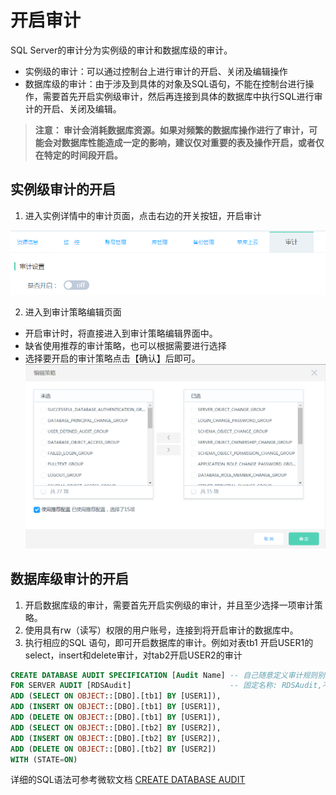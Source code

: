 # 开启审计
SQL Server的审计分为实例级的审计和数据库级的审计。
- 实例级的审计：可以通过控制台上进行审计的开启、关闭及编辑操作
- 数据库级的审计：由于涉及到具体的对象及SQL语句，不能在控制台进行操作，需要首先开启实例级审计，然后再连接到具体的数据库中执行SQL进行审计的开启、关闭及编辑。

> **注意： 审计会消耗数据库资源。如果对频繁的数据库操作进行了审计，可能会对数据库性能造成一定的影响，建议仅对重要的表及操作开启，或者仅在特定的时间段开启。**

## 实例级审计的开启
1. 进入实例详情中的审计页面，点击右边的开关按钮，开启审计

![开启审计1](../../../../../../image/RDS/Enable-Audit-1.png)

2. 进入到审计策略编辑页面
- 开启审计时，将直接进入到审计策略编辑界面中。
- 缺省使用推荐的审计策略，也可以根据需要进行选择
- 选择要开启的审计策略点击【确认】后即可。
![开启审计2](../../../../../../image/RDS/Enable-Audit-2.png)

## 数据库级审计的开启
1. 开启数据库级的审计，需要首先开启实例级的审计，并且至少选择一项审计策略。
2. 使用具有rw（读写）权限的用户账号，连接到将开启审计的数据库中。
3. 执行相应的SQL 语句，即可开启数据库的审计。例如对表tb1 开启USER1的 select，insert和delete审计，对tab2开启USER2的审计
```SQL
CREATE DATABASE AUDIT SPECIFICATION [Audit Name] -- 自己随意定义审计规则别名
FOR SERVER AUDIT [RDSAudit]                      -- 固定名称: RDSAudit,不能修改
ADD (SELECT ON OBJECT::[DBO].[tb1] BY [USER1]),
ADD (INSERT ON OBJECT::[DBO].[tb1] BY [USER1]),
ADD (DELETE ON OBJECT::[DBO].[tb1] BY [USER1]),
ADD (SELECT ON OBJECT::[DBO].[tb2] BY [USER2]),
ADD (INSERT ON OBJECT::[DBO].[tb2] BY [USER2]),
ADD (DELETE ON OBJECT::[DBO].[tb2] BY [USER2])
WITH (STATE=ON)
```

详细的SQL语法可参考微软文档 [CREATE DATABASE AUDIT](https://docs.microsoft.com/zh-cn/sql/t-sql/statements/create-database-audit-specification-transact-sql?view=sql-server-2017)
